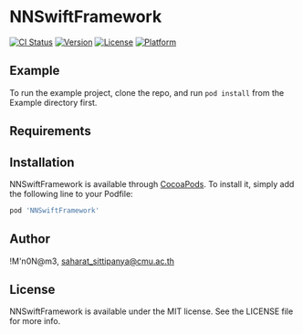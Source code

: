 # NNSwiftFramework

[![CI Status](https://img.shields.io/travis/!M'n0N@m3/NNSwiftFramework.svg?style=flat)](https://travis-ci.org/!M'n0N@m3/NNSwiftFramework)
[![Version](https://img.shields.io/cocoapods/v/NNSwiftFramework.svg?style=flat)](https://cocoapods.org/pods/NNSwiftFramework)
[![License](https://img.shields.io/cocoapods/l/NNSwiftFramework.svg?style=flat)](https://cocoapods.org/pods/NNSwiftFramework)
[![Platform](https://img.shields.io/cocoapods/p/NNSwiftFramework.svg?style=flat)](https://cocoapods.org/pods/NNSwiftFramework)

## Example

To run the example project, clone the repo, and run `pod install` from the Example directory first.

## Requirements

## Installation

NNSwiftFramework is available through [CocoaPods](https://cocoapods.org). To install
it, simply add the following line to your Podfile:

```ruby
pod 'NNSwiftFramework'
```

## Author

!M'n0N@m3, saharat_sittipanya@cmu.ac.th

## License

NNSwiftFramework is available under the MIT license. See the LICENSE file for more info.

